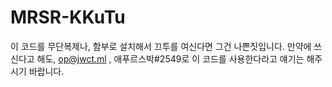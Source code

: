 # MRSR-KKuTu

이 코드를 무단복제나, 함부로 설치해서 끄투를 여신다면
그건 나쁜짓입니다. 만약에 쓰신다고 해도,
op@jwct.ml , 애푸르스박#2549로 이 코드를 사용한다라고
얘기는 해주시기 바랍니다.
